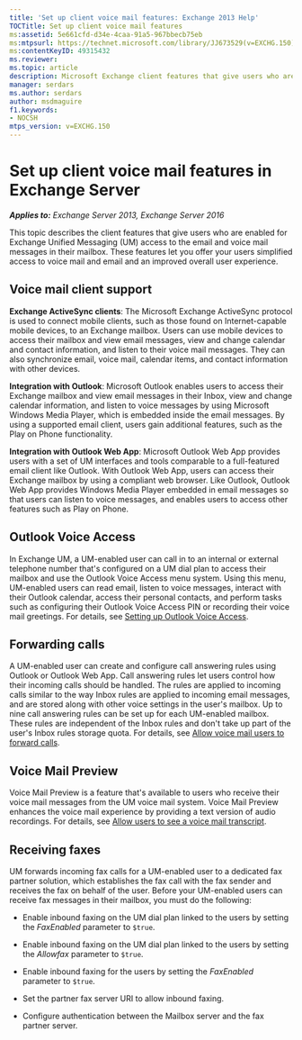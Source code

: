 ```yaml
---
title: 'Set up client voice mail features: Exchange 2013 Help'
TOCTitle: Set up client voice mail features
ms:assetid: 5e661cfd-d34e-4caa-91a5-967bbecb75eb
ms:mtpsurl: https://technet.microsoft.com/library/JJ673529(v=EXCHG.150)
ms:contentKeyID: 49315432
ms.reviewer: 
ms.topic: article
description: Microsoft Exchange client features that give users who are enabled for Exchange Unified Messaging (UM) access to the email and voice mail messages in their mailbox
manager: serdars
ms.author: serdars
author: msdmaguire
f1.keywords:
- NOCSH
mtps_version: v=EXCHG.150
---
```


# Set up client voice mail features in Exchange Server

_**Applies to:** Exchange Server 2013, Exchange Server 2016_

This topic describes the client features that give users who are enabled for Exchange Unified Messaging (UM) access to the email and voice mail messages in their mailbox. These features let you offer your users simplified access to voice mail and email and an improved overall user experience.

## Voice mail client support

**Exchange ActiveSync clients**: The Microsoft Exchange ActiveSync protocol is used to connect mobile clients, such as those found on Internet-capable mobile devices, to an Exchange mailbox. Users can use mobile devices to access their mailbox and view email messages, view and change calendar and contact information, and listen to their voice mail messages. They can also synchronize email, voice mail, calendar items, and contact information with other devices.

**Integration with Outlook**: Microsoft Outlook enables users to access their Exchange mailbox and view email messages in their Inbox, view and change calendar information, and listen to voice messages by using Microsoft Windows Media Player, which is embedded inside the email messages. By using a supported email client, users gain additional features, such as the Play on Phone functionality.

**Integration with Outlook Web App**: Microsoft Outlook Web App provides users with a set of UM interfaces and tools comparable to a full-featured email client like Outlook. With Outlook Web App, users can access their Exchange mailbox by using a compliant web browser. Like Outlook, Outlook Web App provides Windows Media Player embedded in email messages so that users can listen to voice messages, and enables users to access other features such as Play on Phone.

## Outlook Voice Access

In Exchange UM, a UM-enabled user can call in to an internal or external telephone number that's configured on a UM dial plan to access their mailbox and use the Outlook Voice Access menu system. Using this menu, UM-enabled users can read email, listen to voice messages, interact with their Outlook calendar, access their personal contacts, and perform tasks such as configuring their Outlook Voice Access PIN or recording their voice mail greetings. For details, see [Setting up Outlook Voice Access](../ExchangeOnline/voice-mail-unified-messaging/set-up-client-voice-mail-features/set-up-outlook-voice-access.md).

## Forwarding calls

A UM-enabled user can create and configure call answering rules using Outlook or Outlook Web App. Call answering rules let users control how their incoming calls should be handled. The rules are applied to incoming calls similar to the way Inbox rules are applied to incoming email messages, and are stored along with other voice settings in the user's mailbox. Up to nine call answering rules can be set up for each UM-enabled mailbox. These rules are independent of the Inbox rules and don't take up part of the user's Inbox rules storage quota. For details, see [Allow voice mail users to forward calls](../ExchangeOnline/voice-mail-unified-messaging/set-up-client-voice-mail-features/allow-voice-mail-users-to-forward-calls.md).

## Voice Mail Preview

Voice Mail Preview is a feature that's available to users who receive their voice mail messages from the UM voice mail system. Voice Mail Preview enhances the voice mail experience by providing a text version of audio recordings. For details, see [Allow users to see a voice mail transcript](../ExchangeOnline/voice-mail-unified-messaging/set-up-client-voice-mail-features/allow-users-to-see-a-voice-mail-transcript.md).

## Receiving faxes

UM forwards incoming fax calls for a UM-enabled user to a dedicated fax partner solution, which establishes the fax call with the fax sender and receives the fax on behalf of the user. Before your UM-enabled users can receive fax messages in their mailbox, you must do the following:

- Enable inbound faxing on the UM dial plan linked to the users by setting the *FaxEnabled* parameter to `$true`.

- Enable inbound faxing on the UM dial plan linked to the users by setting the *Allowfax* parameter to `$true`.

- Enable inbound faxing for the users by setting the *FaxEnabled* parameter to `$true`.

- Set the partner fax server URI to allow inbound faxing.

- Configure authentication between the Mailbox server and the fax partner server.

